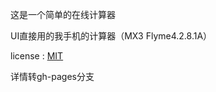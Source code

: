 这是一个简单的在线计算器

UI直接用的我手机的计算器（MX3 Flyme4.2.8.1A）

license : [MIT](http://wkcole.github.com/license)

详情转gh-pages分支
